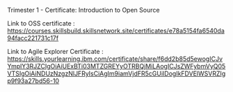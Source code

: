 Trimester 1 - Certificate: Introduction to Open Source

Link to OSS certificate : https://courses.skillsbuild.skillsnetwork.site/certificates/e78a5154fa6540da94facc221731c17f

Link to Agile Explorer Certificate : https://skills.yourlearning.ibm.com/certificate/share/f6dd2b85d5ewogICJvYmplY3RJZCIgOiAiUExBTi03MTZGREYyOTRBQjMiLAogICJsZWFybmVyQ05VTSIgOiAiNDUzNzgzNlJFRyIsCiAgIm9iamVjdFR5cGUiIDogIkFDVElWSVRZIgp9f93a27bd56-10
